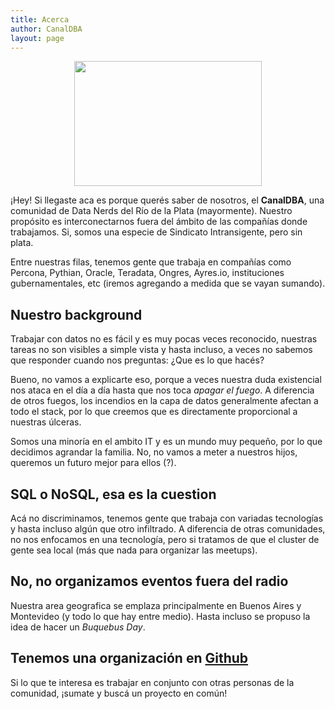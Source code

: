 ```yaml
---
title: Acerca
author: CanalDBA
layout: page
---
```


<center>
<img alt="" src="{{ site.url }}/images/biglogo.jpg" width="300" height="200" />
</center>

¡Hey! Si llegaste aca es porque querés saber de nosotros, el __CanalDBA__, una comunidad de Data Nerds del Río de la Plata
(mayormente). Nuestro propósito es interconectarnos fuera del ámbito de las compañías donde trabajamos. Si, somos una especie
de Sindicato Intransigente, pero sin plata.


Entre nuestras filas, tenemos gente que trabaja en compañías como Percona, Pythian, Oracle, Teradata, Ongres, Ayres.io,
instituciones gubernamentales, etc (iremos agregando a medida que se vayan sumando).


## Nuestro background

Trabajar con datos no es fácil y es muy pocas veces reconocido, nuestras tareas no son visibles a simple vista
y hasta incluso, a veces no sabemos que responder cuando nos preguntas: ¿Que es lo que hacés?

Bueno, no vamos a explicarte eso, porque a veces nuestra duda existencial nos ataca en el día a día hasta que
nos toca _apagar el fuego_. A diferencia de otros fuegos, los incendios en la capa de datos generalmente afectan
a todo el stack, por lo que creemos que es directamente proporcional a nuestras úlceras.

Somos una minoría en el ambito IT y es un mundo muy pequeño, por lo que decidimos agrandar la familia. No, no
vamos a meter a nuestros hijos, queremos un futuro mejor para ellos (?).

## SQL o NoSQL, esa es la cuestion

Acá no discriminamos, tenemos gente que trabaja con variadas tecnologías y hasta incluso
algún que otro infiltrado. A diferencia de otras comunidades, no nos enfocamos en una tecnología, pero si tratamos
de que el cluster de gente sea local (más que nada para organizar las meetups).

## No, no organizamos eventos fuera del radio

Nuestra area geografica se emplaza principalmente en Buenos Aires y Montevideo (y todo lo que hay entre medio). 
Hasta incluso se propuso la idea de hacer un _Buquebus Day_.

## Tenemos una organización en [Github](https://github.com/canalDBA)

Si lo que te interesa es trabajar en conjunto con otras personas de la comunidad, ¡sumate y buscá un proyecto en común!